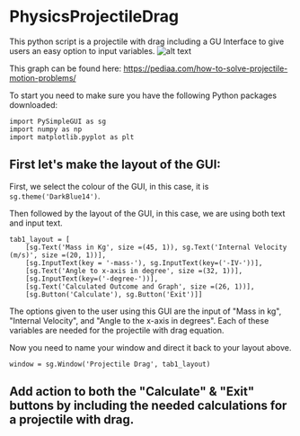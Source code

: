 # PhysicsProjectileDrag
This python script is a projectile with drag including a GU Interface to give users an easy option to input variables.
![alt text](https://th.bing.com/th/id/OIP.uXaOyjOJQfmEgc6iCrMifQHaDS?pid=ImgDet&rs=1)

This graph can be found here: https://pediaa.com/how-to-solve-projectile-motion-problems/

To start you need to make sure you have the following Python packages downloaded:
```
import PySimpleGUI as sg
import numpy as np
import matplotlib.pyplot as plt
```
## First let's make the layout of the GUI:

First, we select the colour of the GUI, in this case, it is ```sg.theme('DarkBlue14')```.

Then followed by the layout of the GUI, in this case, we are using both text and input text. 

```
tab1_layout = [
    [sg.Text('Mass in Kg', size =(45, 1)), sg.Text('Internal Velocity (m/s)', size =(20, 1))],
    [sg.InputText(key = '-mass-'), sg.InputText(key=('-IV-'))],
    [sg.Text('Angle to x-axis in degree', size =(32, 1))],
    [sg.InputText(key=('-degree-'))],
    [sg.Text('Calculated Outcome and Graph', size =(26, 1))],
    [sg.Button('Calculate'), sg.Button('Exit')]] 

```

The options given to the user using this GUI are the input of "Mass in kg", "Internal Velocity", and "Angle to the x-axis in degrees". Each of these variables are needed for the projectile with drag equation. 

Now you need to name your window and direct it back to your layout above.

```
window = sg.Window('Projectile Drag', tab1_layout)
```

## Add action to both the "Calculate" & "Exit" buttons by including the needed calculations for a projectile with drag.


